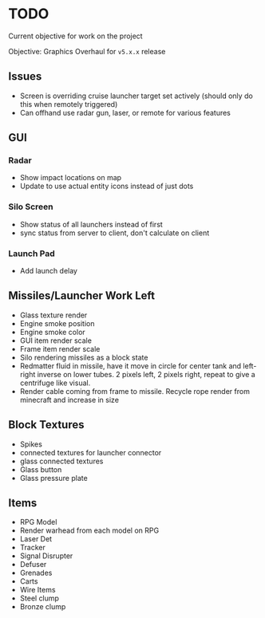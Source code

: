 # TODO

Current objective for work on the project

Objective: Graphics Overhaul for `v5.x.x` release

## Issues

- Screen is overriding cruise launcher target set actively (should only do this when remotely triggered)
- Can offhand use radar gun, laser, or remote for various features

## GUI

### Radar

- Show impact locations on map
- Update to use actual entity icons instead of just dots

### Silo Screen

- Show status of all launchers instead of first
- sync status from server to client, don't calculate on client

### Launch Pad

- Add launch delay

## Missiles/Launcher Work Left

- Glass texture render
- Engine smoke position
- Engine smoke color
- GUI item render scale
- Frame item render scale
- Silo rendering missiles as a block state
- Redmatter fluid in missile, have it move in circle for center tank and left-right inverse on lower tubes. 2 pixels left, 2 pixels right, repeat to give a centrifuge like visual.
- Render cable coming from frame to missile. Recycle rope render from minecraft and increase in size

## Block Textures

- Spikes
- connected textures for launcher connector
- glass connected textures
- Glass button
- Glass pressure plate

## Items

- RPG Model
- Render warhead from each model on RPG
- Laser Det
- Tracker
- Signal Disrupter
- Defuser
- Grenades
- Carts
- Wire Items
- Steel clump
- Bronze clump